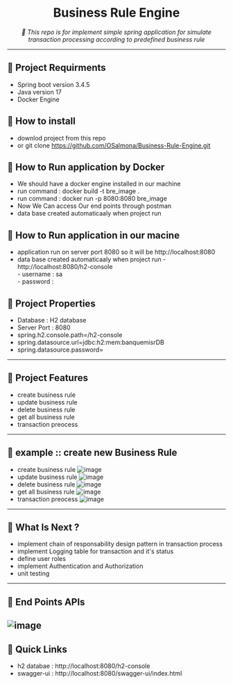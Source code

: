 <p align="center">
    <h1 align="center">Business Rule Engine</h1>
</p>
<p align="center">
    <em> 📖 This repo is for implement simple spring application for simulate transaction processing according to predefined business rule</em>
  </br>
</p>

---

## 📍 Project Requirments
- Spring boot version 3.4.5
- Java version 17
- Docker Engine
  
## 📍 How to install 
- downlod project from this repo
- or git clone https://github.com/OSalmona/Business-Rule-Engine.git

## 📍 How to Run application by Docker
- We should have a docker engine installed in our machine
- run command : docker build -t bre_image .
- run command : docker run -p 8080:8080 bre_image
- Now We Can access Our end points through postman 
- data base created automaticaaly when project run 

## 📍 How to Run application in our macine
- application run on server port 8080 so it will be http://localhost:8080
- data base created automaticaaly when project run 
      - http://localhost:8080/h2-console </br>
      - username : sa </br>
      - password : </br>
  
## 📍 Project Properties
- Database : H2 database
- Server Port : 8080
- spring.h2.console.path=/h2-console
- spring.datasource.url=jdbc:h2:mem:banquemisrDB
- spring.datasource.password=
---

## 📍 Project Features
- create business rule
- update business rule
- delete business rule
- get all business rule
- transaction preocess
---
## 📍 example :: create new Business Rule
- create business rule
  ![image](https://github.com/user-attachments/assets/397ada79-fb44-4124-b601-eb3837a40827)
- update business rule
  ![image](https://github.com/user-attachments/assets/8458a36b-b5bb-4f52-912b-e5aeb71d392e)
- delete business rule
  ![image](https://github.com/user-attachments/assets/15a873d4-66ba-4fcb-b2c5-bced95dea6c5)
- get all business rule
  ![image](https://github.com/user-attachments/assets/a635c9de-7181-45e3-8ea4-60c0e0ae66ff)
- transaction preocess
  ![image](https://github.com/user-attachments/assets/c693f5f4-5589-4106-92a2-d8a6f24787b2)
---

## 📍 What Is Next ?

- implement chain of responsability design pattern in transaction process 
- implement Logging table for transaction and it's status
- define user roles
- implement Authentication and Authorization
- unit testing
---

## 📍 End Points APIs
![image](https://github.com/user-attachments/assets/f692e70a-b812-4318-a13e-5f13cd3b70e4)
---

## 🔗 Quick Links 
- h2 databae : http://localhost:8080/h2-console
- swagger-ui : http://localhost:8080/swagger-ui/index.html


